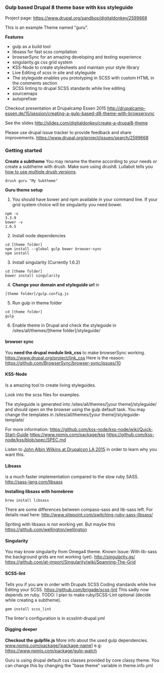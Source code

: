 
### Gulp based Drupal 8 theme base with kss styleguide
 
Project page:
https://www.drupal.org/sandbox/digitaldonkey/2599668


This is an example Theme named "guru". 

**Features**

- gulp as a build tool
- libsass for fast scss compilation
- browserSync for an amazing developing and testing experience
- singularity.gs css grid system
- KSS-Node to create stylesheets and maintain your style library
- Live Editing of scss in site and styleguide
- The styleguide enables you prototyping in SCSS with custom HTML in the comments section
- SCSS linting to drupal SCSS standards while live editing
- sourcemaps
- autoprefixer



Checkout presentation at Drupalcamp Essen 2015
http://drupalcamp-essen.de/15/session/creating-a-gulp-based-d8-theme-with-browsersync

See the slides
http://slides.com/digitaldonkey/create-a-drupal8-theme

Please use drupal issue tracker to provide feedback and share improvements. 
https://www.drupal.org/project/issues/search/2599668


### Getting started

**Create a subtheme**
You may rename the theme according to your needs or create a subtheme with drush.
Make sure using drush8. Lullabot tells you [how to use multiple drush versions](https://www.lullabot.com/articles/switching-drush-versions).
 
```
drush guru "My Subtheme" 
```

**Guru theme setup**

1) You should have bower and npm available in your command line.
If your grid system choice will be singularity you need bower.
```
npm -v
3.3.9
bower -v
1.6.5
```

2) Install node dependencies
```
cd [theme folder]
npm install --global gulp bower browser-sync
npm install 
```

3) Install singularity (Currently 1.6.2)
```
cd [theme folder]
bower install singularity
```

4) **Change your domain and styleguide url** in
```
[theme folder]/gulp.config.js
```

5) Run gulp in theme folder
```
cd [theme folder]
gulp
```

6) Enable theme in Drupal
and check the styleguide in /sites/all/themes/[theme folder]/styleguide/


#### browser sync
You  **need the drupal module link_css** to make browserSync working.
https://www.drupal.org/project/link_css
Here is the reason:
https://github.com/BrowserSync/browser-sync/issues/10

#### KSS-Node
Is a amazing tool to create living styleguides.

Look into the scss files for examples. 

The styleguide is generated into 
/sites/all/themes/[your theme]/styleguide/
and should open on the browser using the gulp default task.
You may change the templates in 
/sites/all/themes/[your theme]/styleguide-template/

For more information: 
https://github.com/kss-node/kss-node/wiki/Quick-Start-Guide
https://www.npmjs.com/package/kss
https://github.com/kss-node/kss/blob/spec/SPEC.md

Listen to [John Albin Wilkins at Drupalcon LA 2015](https://www.youtube.com/watch?v=y5coJloNutU) in order to learn why you want this. 

#### Libsass
is a much faster implementation compared to the slow ruby SASS.
http://sass-lang.com/libsass

**Installing libsass with homebrew**
```
brew install libsass
```

There are some differences between compass-sass and lib-sass left.
For details read here:
http://www.sitepoint.com/switching-ruby-sass-libsass/

Spriting with libsass is not working yet.
But maybe this https://github.com/wellington/wellington

#### Singularity
You may know singularity from Omega4 theme.
Known Issue: With lib-sass the background grids are not working (yet).
http://singularity.gs/
https://github.com/at-import/Singularity/wiki/Spanning-The-Grid

#### SCSS-lint
Tells you  if you are in order with Drupals SCSS Coding standards while live 
Editing your SCSS.
https://github.com/brigade/scss-lint
This sadly now depends on ruby. 
TODO: I plan to make ruby/SCSS-Lint optional (decide while creating a subtheme).  
```
gem install scss_lint
```
The linter's configuration is in scsslint-drupal.yml 

#### Digging deeper
**Checkout the gulpfile.js**
More info about the used gulp dependencies.
www.npmjs.com/package/[package-name]
e.g: https://www.npmjs.com/package/gulp-watch

Guru is using drupal default css classes provided by core classy theme.
You can change this by changing the "base theme" variable in theme.info.yml
